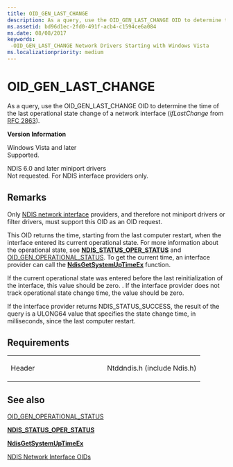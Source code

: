 ```yaml
---
title: OID_GEN_LAST_CHANGE
description: As a query, use the OID_GEN_LAST_CHANGE OID to determine the time of the last operational state change of a network interface (ifLastChange from RFC 2863).
ms.assetid: bd96d1ec-2fd0-491f-acb4-c1594ce6a084
ms.date: 08/08/2017
keywords: 
 -OID_GEN_LAST_CHANGE Network Drivers Starting with Windows Vista
ms.localizationpriority: medium
---
```


# OID\_GEN\_LAST\_CHANGE


As a query, use the OID\_GEN\_LAST\_CHANGE OID to determine the time of the last operational state change of a network interface (*ifLastChange* from [RFC 2863](https://go.microsoft.com/fwlink/p/?linkid=84054)).

**Version Information**

<a href="" id="windows-vista-and-later"></a>Windows Vista and later  
Supported.

<a href="" id="ndis-6-0-and-later-miniport-drivers"></a>NDIS 6.0 and later miniport drivers  
Not requested. For NDIS interface providers only.

Remarks
-------

Only [NDIS network interface](https://docs.microsoft.com/windows-hardware/drivers/network/ndis-network-interfaces2) providers, and therefore not miniport drivers or filter drivers, must support this OID as an OID request.

This OID returns the time, starting from the last computer restart, when the interface entered its current operational state. For more information about the operational state, see [**NDIS\_STATUS\_OPER\_STATUS**](https://docs.microsoft.com/windows-hardware/drivers/network/ndis-status-oper-status) and [OID\_GEN\_OPERATIONAL\_STATUS](oid-gen-operational-status.md). To get the current time, an interface provider can call the [**NdisGetSystemUpTimeEx**](https://docs.microsoft.com/windows-hardware/drivers/ddi/content/ndis/nf-ndis-ndisgetsystemuptimeex) function.

If the current operational state was entered before the last reinitialization of the interface, this value should be zero. . If the interface provider does not track operational state change time, the value should be zero.

If the interface provider returns NDIS\_STATUS\_SUCCESS, the result of the query is a ULONG64 value that specifies the state change time, in milliseconds, since the last computer restart.

Requirements
------------

<table>
<colgroup>
<col width="50%" />
<col width="50%" />
</colgroup>
<tbody>
<tr class="odd">
<td><p>Header</p></td>
<td>Ntddndis.h (include Ndis.h)</td>
</tr>
</tbody>
</table>

## See also


[OID\_GEN\_OPERATIONAL\_STATUS](oid-gen-operational-status.md)

[**NDIS\_STATUS\_OPER\_STATUS**](https://docs.microsoft.com/windows-hardware/drivers/network/ndis-status-oper-status)

[**NdisGetSystemUpTimeEx**](https://docs.microsoft.com/windows-hardware/drivers/ddi/content/ndis/nf-ndis-ndisgetsystemuptimeex)

[NDIS Network Interface OIDs](https://docs.microsoft.com/windows-hardware/drivers/network/ndis-network-interface-oids)

 

 





